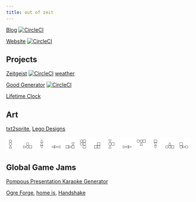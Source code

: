 ```yaml
---
title: out of zeit
---
```


[Blog](https://oliz.io/blog/) [![CircleCI](https://circleci.com/gh/ooz/blog.svg?style=shield)](https://circleci.com/gh/ooz/blog)

[Website](https://oliz.io) [![CircleCI](https://circleci.com/gh/ooz/ooz.github.io.svg?style=shield)](https://circleci.com/gh/ooz/ooz.github.io)


## Projects

[Zeitgeist](https://oliz.io/zeitgeist/) [![CircleCI](https://circleci.com/gh/ooz/zeitgeist.svg?style=shield)](https://circleci.com/gh/ooz/zeitgeist) [weather](https://oliz.io/zeitgeist/weather.html)

[Good Generator](https://oliz.io/ggpy/) [![CircleCI](https://circleci.com/gh/ooz/ggpy.svg?style=shield)](https://circleci.com/gh/ooz/ggpy)

[Lifetime Clock](https://oliz.io/lifetime-clock/?headline=Olli%27s%20Zeit&workingHoursPerWeek=35&regularHoursPerWeek=77&hourlyNet=16.10&angus)

## Art

[txt2sprite](https://github.com/ooz/txt2sprite), [Lego Designs](https://github.com/ooz/lego/)

[![Bauhaus Creatures](https://raw.githubusercontent.com/ooz/art/master/bauhaus_creatures/examples/13x1x1552518380.png)](https://github.com/ooz/art/tree/master/bauhaus_creatures)


## Global Game Jams

[Pompous Presentation Karaoke Generator](https://github.com/ooz/ppkg)

[Ogre Forge](https://oliz.io/ogre-forge/), [home is](https://oliz.io/home-is/), [Handshake](https://oliz.io/handshake/)
